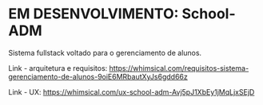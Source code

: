 # EM DESENVOLVIMENTO: School-ADM

  Sistema fullstack voltado para o gerenciamento de alunos.

  Link - arquitetura e requisitos: https://whimsical.com/requisitos-sistema-gerenciamento-de-alunos-9oiE6MRbautXyJs6gdd66z

  Link - UX: https://whimsical.com/ux-school-adm-Avj5pJ1XbEy1jMqLjxSEjD
